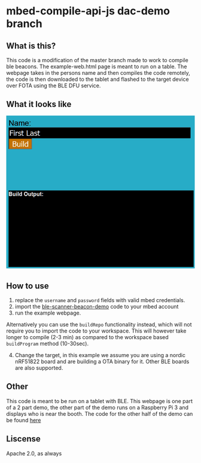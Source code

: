 # mbed-compile-api-js dac-demo branch

## What is this?
This code is a modification of the master branch made to work to compile ble beacons. The example-web.html page is meant to run on a table. The webpage takes in the persons name and then compiles the code remotely, the code is then downloaded to the tablet and flashed to the target device over FOTA using the BLE DFU service. 

## What it looks like
![Screenshot](screenshot.PNG)

## How to use
1. replace the `username` and `password` fields with valid mbed credentials. 
2. import the [ble-scanner-beacon-demo](https://developer.mbed.org/users/mbedAustin/code/ble-scanner-demo-beacon/) code to your mbed account
3. run the example webpage.

Alternatively you can use the `buildRepo` functionality instead, which will not require you to import the code to your workspace. This will however take longer to compile (2-3 min) as compared to the workspace based `buildProgram` method (10-30sec).

4. Change the target, in this example we assume you are using a nordic nRF51822 board and are building a OTA binary for it. Other BLE boards are also supported. 

## Other 
This code is meant to be run on a tablet with BLE. This webpage is one part of a 2 part demo, the other part of the demo runs on a Raspberry Pi 3 and displays who is near the booth. The code for the other half of the demo can be found [here](https://github.com/BlackstoneEngineering/ble-scanner-station-demo)


## Liscense 
Apache 2.0, as always
